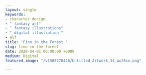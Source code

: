 ```yaml
---
layout: single
keywords:
- character design
- " fantasy art"
- " fantasy illustrations"
- " digital illustration "
- elf
title: 'Finn in the Forest '
slug: finn-in-the-forest
date: 2020-04-01 06:00:00 +0000
medium: Digital
featured_image: "/v1588270446/Untitled_Artwork_14_wul6sx.png"

---
```

